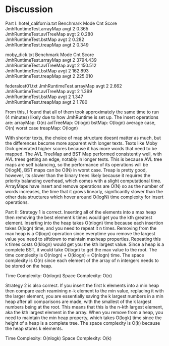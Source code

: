 # Discussion
Part I:
hotel_california.txt
Benchmark                  Mode  Cnt  Score    
JmhRuntimeTest.arrayMap    avgt    2  0.365       
JmhRuntimeTest.avlTreeMap  avgt    2  0.280      
JmhRuntimeTest.bstMap      avgt    2  0.282      
JmhRuntimeTest.treapMap    avgt    2  0.349          

moby_dick.txt
Benchmark                  Mode  Cnt     Score          
JmhRuntimeTest.arrayMap    avgt    2  3794.439        
JmhRuntimeTest.avlTreeMap  avgt    2   150.512         
JmhRuntimeTest.bstMap      avgt    2   162.893      
JmhRuntimeTest.treapMap    avgt    2   225.010  

federalost01.txt
JmhRuntimeTest.arrayMap    avgt    2  2.662         
JmhRuntimeTest.avlTreeMap  avgt    2  1.399     
JmhRuntimeTest.bstMap      avgt    2  1.347   
JmhRuntimeTest.treapMap    avgt    2  1.780   

From this, I found that all of them took approximately the same time to run (4 minutes) likely due to how JmhRuntime is set up.
The insert operations are:
arrayMap: O(n)
avlTreeMap: O(logn)
bstMap: O(logn) average case, O(n) worst case
treapMap: O(logn) 

With shorter texts, the choice of map structure doesnt matter as much, but the differences become more apparent with longer texts. Texts like Moby Dick generated higher scores because it has more words that need to be mapped. The AVL TreeMap and BST Map performed consistently well, with AVL trees getting an edge, notably in longer texts. This is because AVL tree maps are self balancing, so the performance of its operations will be O(logN), BST maps can be O(N) in worst case. Treap is pretty good, however, its slower than the binary trees likely because it requires the priority balancing overhead, which comes with a slight computational time. ArrayMaps have insert and remove operations are O(N) so as the number of words increases, the time that it grows linearly, significantly slower than the other data structures which hover around O(logN) time complexity for insert operations. 

Part II: 
Strategy 1 is correct. Inserting all of the elements into a max heap then removing the best element k times would get you the kth greatest element. Inserting into the heap takes O(nlogn) time because each insertion takes O(logn) time, and you need to repeat it n times. Removing from the max heap is a O(logn) operation since everytime you remove the largest value you need to siftdown to maintain maxheap properties. Repeating this k times costs O(klogn) would get you the kth largest value. Since a heap is a complete BST, it would take O(logn) to get the max value to the root. The time complexity is O(nlogn) + O(klogn) = O(nlogn) time. The space complexity is O(n) since each element of the array of n intergers needs to be stored on the heap.

Time Complexity: O(nlogn)
Space Complexity: O(n)

Strategy 2 is also correct. If you insert the first k elements into a min heap then compare each reamining n-k element to the min value, replacing it with the larger element, you are essentially saving the k largest numbers in a min heap after all comparisons are made, with the smallest of the k largest numbers being at the root. This means that this is the n-kth largest element, aka the kth largest element in the array. When you remove from a heap, you need to maintain the min heap property, which takes O(logk) time since the height of a heap is a complete tree. The space complexity is O(k) because the heap stores k elements.


Time Complexity: O(nlogk)
Space Complexity: O(k) 
